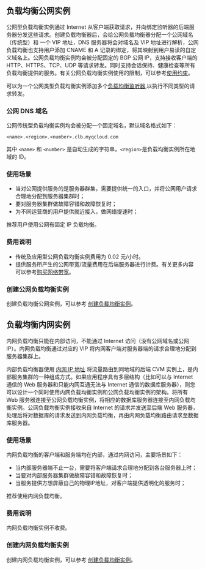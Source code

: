 ## 负载均衡公网实例

公网型负载均衡实例通过 Internet 从客户端获取请求，并向绑定监听器的后端服务器分发这些请求。创建负载均衡器后，会给公网负载均衡器分配一个公网域名 （传统型）和 一个 VIP 地址，DNS 服务器将会对域名及 VIP 地址进行解析，公网负载均衡也支持用户添加 CNAME 和 A 记录的绑定，将其映射到用户易读的自定义域名上。公网负载均衡实例均会被分配固定的 BGP 公网 IP，支持接收客户端的 HTTP、HTTPS、TCP、UDP 等请求转发。同时支持会话保持、健康检查等所有负载均衡提供的服务。有关公网负载均衡实例使用的限制，可以参考[使用约束](/doc/product/214/6187)。

可以为一个公网类型负载均衡实例添加多个[负载均衡监听器](/doc/product/214/6151),以执行不同类型的请求转发。

### 公网 DNS 域名

公网传统型负载均衡实例均会被分配一个固定域名，默认域名格式如下：

```
<name>.<region>.<number>.clb.myqcloud.com 
```

其中 `<name>` 和 `<number>` 是自动生成的字符串，`<region>`是负载均衡实例所在地域的 ID。

### 使用场景
- 当对公网提供服务的是服务器群集，需要提供统一的入口，并将公网用户请求合理地分配到服务器集群时；
- 要对服务器集群做故障容错和故障恢复时；
- 为不同运营商的用户提供就近接入，做网络提速时；

推荐用户使用公网有固定 IP 负载均衡。

### 费用说明
- 传统及应用型公网负载均衡实例费用为 0.02 元/小时。
- 提供服务所产生的公网带宽/流量费用在后端服务器进行计费。有关更多内容可以参考[购买网络带宽](https://cloud.tencent.com/doc/product/213/509)。

### 创建公网负载均衡实例
创建负载均衡公网实例，可以参考 [创建负载均衡实例](/doc/product/214/6149)。

## 负载均衡内网实例

内网负载均衡只能在内部访问，不能通过 Internet 访问（没有公网域名或公网 IP）。内网负载均衡通过对应的 VIP 将内网客户端对服务器端的请求合理地分配到服务器集群上。

内部负载均衡器使用 [内网 IP 地址](/doc/product/213/5225) 将流量路由到同地域的后端 CVM 实例上，是内部服务集群的一种组成方式。如果应用程序具有多层结构（比如可以与 Internet 通信的 Web 服务器和只能内网互通无法与 Internet 通信的数据库服务器），则您可以设计一个同时使用内网负载均衡实例和公网负载均衡实例的架构。将所有 Web 服务器连接至公网负载均衡实例，将相应的数据库服务器连接至内网负载均衡实例。公网负载均衡实例接收来自 Internet 的请求并发送至后端 Web 服务器，处理后将对数据库的请求发送到内网负载均衡，再由内网负载均衡路由请求至数据库服务器。

### 使用场景

内网负载均衡的客户端和服务端均在内部，通过内网访问，主要场景如下：
- 当内部服务器端不止一台，需要将客户端请求合理地分配到各台服务器上时；
- 当要对内部服务器集群做故障容错和故障恢复时；
- 当服务提供方想屏蔽自己的物理IP地址，对客户端提供透明化的服务时；

推荐使用内网负载均衡。

### 费用说明

内网负载均衡实例不收费。 

### 创建内网负载均衡实例
创建内网负载均衡实例，可以参考 [创建负载均衡实例](/doc/product/214/6149)。
